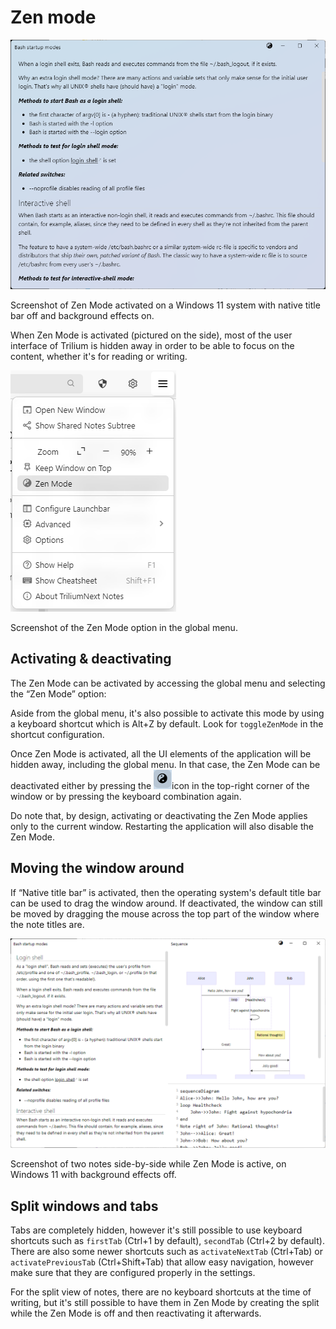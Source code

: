 # Zen mode
![](4_Zen%20mode_image.png)

Screenshot of Zen Mode activated on a Windows 11 system with native title bar off and background effects on.

When Zen Mode is activated (pictured on the side), most of the user interface of Trilium is hidden away in order to be able to focus on the content, whether it's for reading or writing.

![](2_Zen%20mode_image.png)

Screenshot of the Zen Mode option in the global menu.

## Activating & deactivating

The Zen Mode can be activated by accessing the global menu and selecting the “Zen Mode” option:

Aside from the global menu, it's also possible to activate this mode by using a keyboard shortcut which is Alt+Z by default. Look for `toggleZenMode` in the shortcut configuration.

Once Zen Mode is activated, all the UI elements of the application will be hidden away, including the global menu. In that case, the Zen Mode can be deactivated either by pressing the ![](5_Zen%20mode_image.png)icon in the top-right corner of the window or by pressing the keyboard combination again.

Do note that, by design, activating or deactivating the Zen Mode applies only to the current window. Restarting the application will also disable the Zen Mode.

## Moving the window around

If “Native title bar” is activated, then the operating system's default title bar can be used to drag the window around. If deactivated, the window can still be moved by dragging the mouse across the top part of the window where the note titles are.

![](6_Zen%20mode_image.png)

Screenshot of two notes side-by-side while Zen Mode is active, on Windows 11 with background effects off.

## Split windows and tabs

Tabs are completely hidden, however it's still possible to use keyboard shortcuts such as `firstTab` (Ctrl+1 by default), `secondTab` (Ctrl+2 by default). There are also some newer shortcuts such as `activateNextTab` (Ctrl+Tab) or `activatePreviousTab` (Ctrl+Shift+Tab) that allow easy navigation, however make sure that they are configured properly in the settings.

For the split view of notes, there are no keyboard shortcuts at the time of writing, but it's still possible to have them in Zen Mode by creating the split while the Zen Mode is off and then reactivating it afterwards.